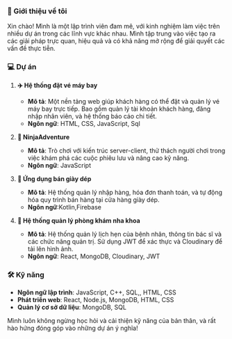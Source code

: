 ### 👋 Giới thiệu về tôi

Xin chào! Mình là một lập trình viên đam mê, với kinh nghiệm làm việc trên nhiều dự án trong các lĩnh vực khác nhau. Mình tập trung vào việc tạo ra các giải pháp trực quan, hiệu quả và có khả năng mở rộng để giải quyết các vấn đề thực tiễn.

### 💻 Dự án

1. **✈️ Hệ thống đặt vé máy bay**  
   - **Mô tả**: Một nền tảng web giúp khách hàng có thể đặt và quản lý vé máy bay trực tiếp. Bao gồm quản lý tài khoản khách hàng, đăng nhập nhân viên, và hệ thống báo cáo chi tiết.  
   - **Ngôn ngữ**: HTML, CSS, JavaScript, Sql

2. **🐉 NinjaAdventure**  
   - **Mô tả**: Trò chơi với kiến trúc server-client, thử thách người chơi trong việc khám phá các cuộc phiêu lưu và nâng cao kỹ năng.  
   - **Ngôn ngữ**: JavaScript

3. **👟 Ứng dụng bán giày dép**  
   - **Mô tả**: Hệ thống quản lý nhập hàng, hóa đơn thanh toán, và tự động hóa quy trình bán hàng tại cửa hàng giày dép.  
   - **Ngôn ngữ**:Kotlin,Firebase

4. **🦷 Hệ thống quản lý phòng khám nha khoa**  
   - **Mô tả**: Hệ thống quản lý lịch hẹn của bệnh nhân, thông tin bác sĩ và các chức năng quản trị. Sử dụng JWT để xác thực và Cloudinary để tải lên hình ảnh.  
   - **Ngôn ngữ**: React, MongoDB, Cloudinary, JWT

### 🛠 Kỹ năng

- **Ngôn ngữ lập trình**: JavaScript, C++, SQL,, HTML, CSS
- **Phát triển web**: React, Node.js, MongoDB, HTML, CSS
- **Quản lý cơ sở dữ liệu**: MongoDB, SQL

Mình luôn không ngừng học hỏi và cải thiện kỹ năng của bản thân, và rất hào hứng đóng góp vào những dự án ý nghĩa!
